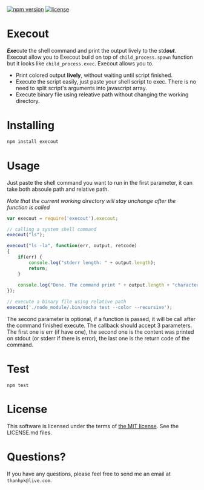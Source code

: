 [![npm version](https://badge.fury.io/js/execout.svg)](https://badge.fury.io/js/execout) [![license](https://img.shields.io/github/license/mashape/apistatus.svg?maxAge=2592000?style=flat-square)]()

# Execout
***Exe***cute the shell command and print the output lively to the std***out***.
Execout allow you to
Execout build on top of `child_process.spawn` function but it looks like `child_process.exec`. Execout allows you to.

* Print colored output **lively**, without waiting until script finished.
* Execute the script easily, just paste your shell script to exec. There is no need to split script's arguments into javascript array.
* Execute binary file using releative path without changing the working directory. 

# Installing
```sh
npm install execout
```

# Usage
Just paste the shell command you want to run in the first parameter, it can take both absoule path and relative path.

_Note that the current working directory will *stay unchange* after the function is called_

```js
var execout = require('execout').execout;

// calling a system shell command
execout("ls");

execout("ls -la", function(err, output, retcode)
{
	if(err) {
		console.log("stderr length: " + output.length);
		return;
	}
	
	console.log("Done. The command print " + output.length + "characters, and return code " + retcode);
});

// execute a binary file using relative path
execout('./node_module/.bin/mocha test --color --recursive');
```

The second parameter is optional, if a function is passed, it will be call after the command finished execute. The callback should accept 3 parameters. The first one is err (if have one), the second one is the content was printed on stdout (or stderr if there is error), the last one is the return code of the command.

# Test

```
npm test
```

# License

This software is licensed under the terms of [the MIT license](https://opensource.org/licenses/mit-license.php). See the LICENSE.md files.

# Questions?

If you have any questions, please feel free to send me an email at `thanhpk@live.com`.
